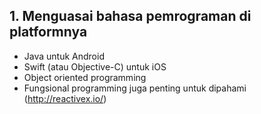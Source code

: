 ##  1. Menguasai bahasa pemrograman di platformnya

- Java untuk Android
- Swift (atau Objective-C) untuk iOS
- Object oriented programming
- Fungsional programming juga penting untuk dipahami (<http://reactivex.io/>)
